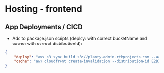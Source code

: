 # Hosting - frontend

## App Deployments / CICD
- Add to package.json scripts (deploy: with correct bucketName and cache: with correct distributionId):
```json
{
    "deploy": "aws s3 sync build s3://planty-admin.rtbprojects.com --acl public-read --delete",
    "cache": "aws cloudfront create-invalidation --distribution-id E2DIPRN0JD71E6 --paths \"/index.html\""
}
```
